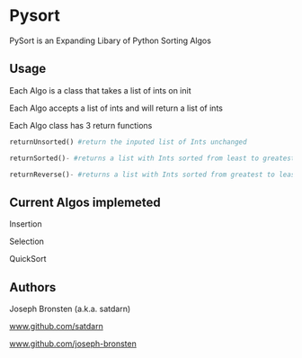 # Pysort

PySort is an Expanding Libary of Python Sorting Algos

## Usage

Each Algo is a class that takes a list of ints on init

Each Algo accepts a list of ints and will return a list of ints

Each Algo class has 3 return functions

```python
returnUnsorted() #return the inputed list of Ints unchanged

returnSorted()- #returns a list with Ints sorted from least to greatest

returnReverse()- #returns a list with Ints sorted from greatest to least
```

## Current Algos implemeted

Insertion

Selection

QuickSort

## Authors

Joseph Bronsten (a.k.a. satdarn)

www.github.com/satdarn

www.github.com/joseph-bronsten
